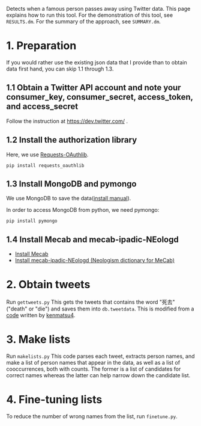 Detects when a famous person passes away using Twitter data. This page explains how to run this tool.
For the demonstration of this tool, see `RESULTS.dm`. For the summary of the approach, see `SUMMARY.dm`.


# 1. Preparation #
If you would rather use the existing json data that I provide than to obtain data first hand, you can skip 1.1 through 1.3.

## 1.1 Obtain a Twitter API account and note your consumer_key, consumer_secret, access_token, and access_secret ##
Follow the instruction at
https://dev.twitter.com/ .
    
## 1.2 Install the authorization library ##
Here, we use [Requests-OAuthlib](https://requests-oauthlib.readthedocs.io/en/latest/).
    
```
pip install requests_oauthlib
```
## 1.3 Install MongoDB and pymongo ##
We use MongoDB to save the data([install manual](https://docs.mongodb.com/manual/tutorial/install-mongodb-on-os-x/)).

In order to access MongoDB from python, we need pymongo:
 ```
 pip install pymongo
 ```
 
## 1.4 Install Mecab and mecab-ipadic-NEologd ##
- [Install Mecab](http://taku910.github.io/mecab/)
- [Install mecab-ipadic-NEologd (Neologism dictionary for MeCab)](https://github.com/neologd/mecab-ipadic-neologd)


# 2.  Obtain tweets #
Run `gettweets.py`
This gets the tweets that contains the word "死去"("death" or "die") and saves them into `db.tweetdata`.
This is modified from a [code](http://qiita.com/kenmatsu4/items/23768cbe32fe381d54a2) written by [kenmatsu4](http://qiita.com/kenmatsu4/items/23768cbe32fe381d54a2).

# 3. Make lists #
Run `makelists.py`
This code parses each tweet, extracts person names, and make a list of person names that appear in the data, as well as a list of cooccurrences, both with counts. The former is a list of candidates for correct names whereas the latter can help narrow down the candidate list.


# 4. Fine-tuning lists #
To reduce the number of wrong names from the list, run `finetune.py`.




